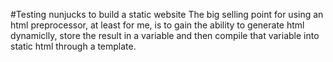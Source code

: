 #Testing nunjucks to build a static website
The big selling point for using an html preprocessor, at least for me, is to
gain the ability to generate html dynamiclly, store the result in a variable
and then compile that variable into static html through a template.
